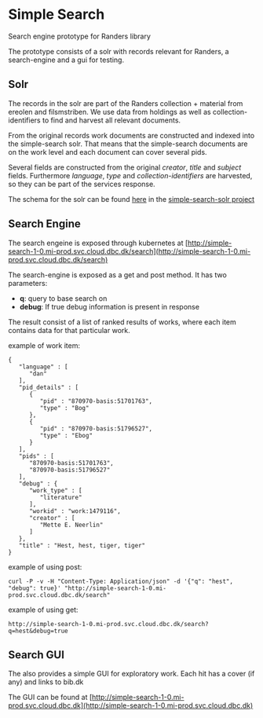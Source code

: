 # Simple Search

Search engine prototype for Randers library

The prototype consists of a solr with records relevant for Randers, a search-engine and a gui for testing.

## Solr

The records in the solr are part of the Randers collection + material from ereolen and filsmstriben.
We use data from holdings as well as collection-identifiers to find and harvest all relevant documents.

From the original records work documents are constructed and indexed into the simple-search solr.
That means that the simple-search documents are on the work level and each document can cover several pids.

Several fields are constructed from the original *creator*, *title*
and *subject* fields. Furthermore *language*, *type* and
*collection-identifiers* are harvested, so they can be part of the
services response.

The schema for the solr can be found [here](https://gitlab.dbc.dk/ai/simple-search-solr/-/blob/master/conf/conf/managed-schema)
in the [simple-search-solr project](https://gitlab.dbc.dk/ai/simple-search-solr)


## Search Engine

The search engeine is exposed through kubernetes at [http://simple-search-1-0.mi-prod.svc.cloud.dbc.dk/search](http://simple-search-1-0.mi-prod.svc.cloud.dbc.dk/search)

The search-engine is exposed as a get and post method. It has two parameters:
* **q**: query to base search on
* **debug**: If true debug information is present in response 

The result consist of a list of ranked results of works, where each item contains data for that particular work.

example of work item:

    {
       "language" : [
          "dan"
       ],
       "pid_details" : [
          {
             "pid" : "870970-basis:51701763",
             "type" : "Bog"
          },
          {
             "pid" : "870970-basis:51796527",
             "type" : "Ebog"
          }
       ],
       "pids" : [
          "870970-basis:51701763",
          "870970-basis:51796527"
       ],
       "debug" : {
          "work_type" : [
             "literature"
          ],
          "workid" : "work:1479116",
          "creator" : [
             "Mette E. Neerlin"
          ]
       },
       "title" : "Hest, hest, tiger, tiger"
    }

example of using post:

    curl -P -v -H "Content-Type: Application/json" -d '{"q": "hest", "debug": true}' "http://simple-search-1-0.mi-prod.svc.cloud.dbc.dk/search"

example of using get:

    http://simple-search-1-0.mi-prod.svc.cloud.dbc.dk/search?q=hest&debug=true

## Search GUI

The also provides a simple GUI for exploratory work. Each hit has a cover (if any) and links to bib.dk

The GUI can be found at [http://simple-search-1-0.mi-prod.svc.cloud.dbc.dk](http://simple-search-1-0.mi-prod.svc.cloud.dbc.dk)